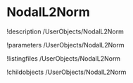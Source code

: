 <!-- MOOSE Documentation Stub: Remove this when content is added. -->

# NodalL2Norm
!description /UserObjects/NodalL2Norm

!parameters /UserObjects/NodalL2Norm

!listingfiles /UserObjects/NodalL2Norm

!childobjects /UserObjects/NodalL2Norm

